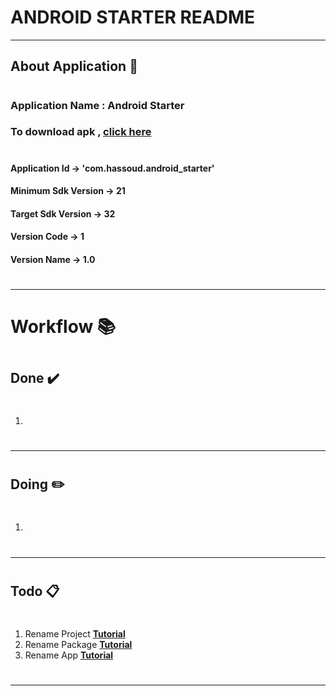 # ANDROID STARTER README #
---

## About Application 📖

#

### Application Name : Android Starter

### To download apk , **[click here](https://hassoud.netlify.app/)**

#####

#

#### Application Id -> 'com.hassoud.android_starter'

#### Minimum Sdk Version -> 21

#### Target Sdk Version -> 32

#### Version Code -> 1

#### Version Name -> 1.0

#

#
---

#

# Workflow 📚

#

## Done ✔️

#

01.

#
---

#    

## Doing ✏️

#

1.

#
---

#

## Todo 📋

#

1. Rename
   Project **[Tutorial](https://www.ndsrnd.com/blog/how-to-change-project-name-on-android-studio)**
2. Rename
   Package **[Tutorial](https://www.geeksforgeeks.org/how-to-rename-package-name-in-android-studio/)**
3. Rename App **[Tutorial](https://www.geeksforgeeks.org/how-to-change-an-android-apps-name/)**

#
---